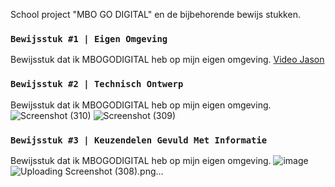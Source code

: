 School project "MBO GO DIGITAL" en de bijbehorende bewijs stukken.


### `Bewijsstuk #1 | Eigen Omgeving`
Bewijsstuk dat ik MBOGODIGITAL heb op mijn eigen omgeving.
[Video Jason](https://youtu.be/iwy17styLSc)



### `Bewijsstuk #2 | Technisch Ontwerp`
Bewijsstuk dat ik MBOGODIGITAL heb op mijn eigen omgeving.
![Screenshot (310)](https://github.com/user-attachments/assets/514d3fab-f8b4-4c3f-b0c8-827b230bc424)
![Screenshot (309)](https://github.com/user-attachments/assets/34070418-4fa8-4731-a69c-20097b7e9b4a)


### `Bewijsstuk #3 | Keuzendelen Gevuld Met Informatie`
Bewijsstuk dat ik MBOGODIGITAL heb op mijn eigen omgeving.
![image](https://github.com/user-attachments/assets/d1cda8ce-96e3-4c03-8a28-5b328e3c358e)![Uploading Screenshot (308).png…]()
